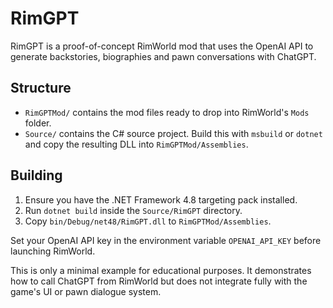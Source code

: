 # RimGPT

RimGPT is a proof-of-concept RimWorld mod that uses the OpenAI API to generate
backstories, biographies and pawn conversations with ChatGPT.

## Structure

- `RimGPTMod/` contains the mod files ready to drop into RimWorld's `Mods` folder.
- `Source/` contains the C# source project. Build this with `msbuild` or `dotnet` and copy the resulting DLL into `RimGPTMod/Assemblies`.

## Building

1. Ensure you have the .NET Framework 4.8 targeting pack installed.
2. Run `dotnet build` inside the `Source/RimGPT` directory.
3. Copy `bin/Debug/net48/RimGPT.dll` to `RimGPTMod/Assemblies`.

Set your OpenAI API key in the environment variable `OPENAI_API_KEY` before
launching RimWorld.

This is only a minimal example for educational purposes. It demonstrates how to
call ChatGPT from RimWorld but does not integrate fully with the game's UI or
pawn dialogue system.
